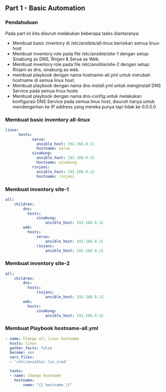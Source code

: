 ## Part 1 - Basic Automation
### Pendahuluan
Pada part ini kita disuruh melakukan beberapa tasks diantaranya:
- Membuat basic inventory di /etc/ansible/all-linux berisikan semua linux-host
- Membuat inventory role pada file /etc/ansible/site-1 dengan setup: Sinabung as DNS, Rinjani & Serua as Web.
- Membuat inventory role pada file /etc/ansible/site-2 dengan setup: Rinjani as dns, sinabung as web.
- membuat playbook dengan nama hostname-all.yml untuk merubah hostname di semua linux host.
- Membuat playbook dengan nama dns-install.yml untuk menginstall DNS Service pada semua linux hosts
- Membuat playbook dengan nama dns-config untuk melakukan konfigurasi DNS Service pada semua linux host, disuruh hanya untuk mendengarkan ke IP address yang mereka punya tapi tidak ke 0.0.0.0

### Membuat basic inventory all-linux
```yml
linux:
      hosts:
            sarua:
              ansible_host: 192.168.0.11
              hostname: sarua
            sinabung:
              ansible_host: 192.168.0.12
              hostname: sinabung
            rinjani:
              ansible_host: 192.168.0.13
              hostname: rinjani
```
### Membuat inventory site-1
```yml
all:
    children:
        dns:
          hosts:
              sinabung:
                  ansible_host: 192.168.0.12
        web:
          hosts:
              serua:
                  ansible_host: 192.168.0.11
              rinjani:
                  ansible_host: 192.168.0.13
```

### Membuat inventory site-2
```yml
all:
    children:
        dns:
          hosts:
              rinjani:
                  ansible_host: 192.168.0.13
        web:
          hosts:
              sinabung:
                  ansible_host: 192.168.0.12
```
### Membuat Playbook hostname-all.yml
```yml
- name: Change all linux hostname
  hosts: linux
  gather_facts: false
  become: yes
  vars_files:
  - '/etc/ansible/.lin_cred'

  tasks:
  - name: Change hostname
    hostname:
        name: "{{ hostname }}"
```
